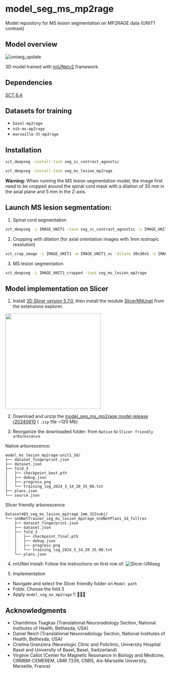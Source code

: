 # model_seg_ms_mp2rage

Model repository for MS lesion segmentation on MP2RAGE data (UNIT1 contrast)

## Model overview 

![uniseg_update](https://github.com/ivadomed/model_seg_ms_mp2rage/assets/77469192/e4b5fbcc-03e9-4bc4-829e-604c32dbdd68)

3D model trained with [nnUNetv2](https://github.com/MIC-DKFZ/nnUNet) framework.

## Dependencies
[SCT 6.4](https://spinalcordtoolbox.com/)

## Datasets for training 

- `basel-mp2rage`
- `nih-ms-mp2rage`
- `marseille-3t-mp2rage`

## Installation 
```bash
sct_deepseg -install-task seg_sc_contrast_agnostic
```
```bash
sct_deepseg -install-task seg_ms_lesion_mp2rage 
```

**Warning:** When running the MS lesion segmentation model, the image first need to be cropped around the spinal cord mask with a dilation of 30 mm in the axial plane and 5 mm in the Z-axis. 

## Launch MS lesion segmentation:
1. Spinal cord segmentation 
```bash
sct_deepseg -i IMAGE_UNIT1 -task seg_sc_contrast_agnostic -o IMAGE_UNIT1_sc
```
2. Cropping with dilation (for axial orientation images with 1mm isotropic resolution)
```bash
sct_crop_image -i IMAGE_UNIT1 -m IMAGE_UNIT1_sc -dilate 30x30x5 -o IMAGE_UNIT1_cropped
```
3. MS lesion segmentation 
```bash
sct_deepseg -i IMAGE_UNIT1_cropped -task seg_ms_lesion_mp2rage 
```

## Model implementation on Slicer

1. Install [3D Slicer version 5.7.0](https://download.slicer.org/), then install the module [SlicerNNUnet](https://github.com/KitwareMedical/SlicerNNUnet) from the extensions explorer.

<img src="https://github.com/spinalcordtoolbox/spinalcordtoolbox/assets/77469192/9d7964d2-66e3-464d-ac1a-04caaaced63b" width="300px;" alt=""/>


2. Download and unzip the [model_seg_ms_mp2rage model release r20240610](https://github.com/ivadomed/model_seg_ms_mp2rage/releases/tag/r20240610) ( `.zip` file ~120 Mb)

3.  Reorganize the downloaded folder: from `Native` to `Slicer friendly arborescence` 

Native arborescence:
```
model_ms_lesion_mp2rage-unit1_3d/
├── dataset_fingerprint.json
├── dataset.json
├── fold_3
│   ├── checkpoint_best.pth
│   ├── debug.json
│   ├── progress.png
│   └── training_log_2024_3_14_20_35_08.txt
├── plans.json
└── source.json 
``` 

Slicer friendly  arborescence 
```
Dataset403_seg_ms_lesion_mp2rage_1mm_322subj/
└── nnUNetTrainer_seg_ms_lesion_mp2rage_nnUNetPlans_3d_fullres
    ├── dataset_fingerprint.json
    ├── dataset.json
    ├── fold_3
    │   ├── checkpoint_final.pth
    │   ├── debug.json
    │   ├── progress.png
    │   └── training_log_2024_3_14_20_35_08.txt
    └── plans.json 
``` 

4. nnUNet Install: Follow the instructions on first row of:
![Slicer-UNIseg](https://github.com/ivadomed/model_seg_ms_mp2rage/assets/77469192/90207a02-f640-4624-b10d-1abbd6433ba6)

5. Implementation
- Navigate and select the Slicer friendly folder on `Model path`
- Folds: Choose the fold 3
- Apply `model_seg_ms_mp2rage` !! 🚀🚀🚀


## Acknowledgments

- Charidimos Tsagkas (Translational Neuroradiology Section, National Institutes of Health, Bethesda, USA)
- Daniel Reich (Translational Neuroradiology Section, National Institutes of Health, Bethesda, USA)
- Cristina Granziera (Neurologic Clinic and Policlinic, University Hospital Basel and University of Basel, Basel, Switzerland)
- Virginie Callot (Center for Magnetic Resonance in Biology and Medicine, CRMBM-CEMEREM, UMR 7339, CNRS, Aix-Marseille University, Marseille, France)
